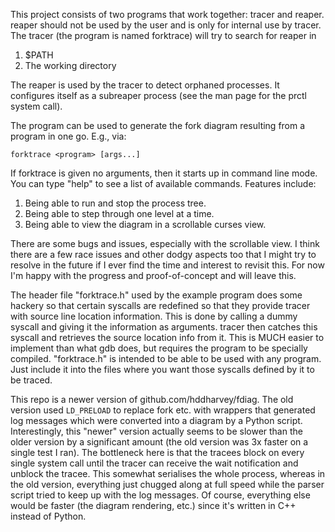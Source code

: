 This project consists of two programs that work together: tracer and reaper.
reaper should not be used by the user and is only for internal use by tracer.
The tracer (the program is named forktrace) will try to search for reaper in

1. $PATH
2. The working directory

The reaper is used by the tracer to detect orphaned processes. It configures
itself as a subreaper process (see the man page for the prctl system call).

The program can be used to generate the fork diagram resulting from a program
in one go. E.g., via:

    forktrace <program> [args...]

If forktrace is given no arguments, then it starts up in command line mode. You
can type "help" to see a list of available commands. Features include:

1. Being able to run and stop the process tree.
2. Being able to step through one level at a time.
3. Being able to view the diagram in a scrollable curses view.

There are some bugs and issues, especially with the scrollable view. I think
there are a few race issues and other dodgy aspects too that I might try to
resolve in the future if I ever find the time and interest to revisit this.
For now I'm happy with the progress and proof-of-concept and will leave this.

The header file "forktrace.h" used by the example program does some hackery
so that certain syscalls are redefined so that they provide tracer with source
line location information. This is done by calling a dummy syscall and giving
it the information as arguments. tracer then catches this syscall and retrieves
the source location info from it. This is MUCH easier to implement than what
gdb does, but requires the program to be specially compiled. "forktrace.h" is
intended to be able to be used with any program. Just include it into the files
where you want those syscalls defined by it to be traced.

This repo is a newer version of github.com/hddharvey/fdiag. The old version
used `LD_PRELOAD` to replace fork etc. with wrappers that generated log
messages which were converted into a diagram by a Python script. Interestingly,
this "newer" version actually seems to be slower than the older version by a
significant amount (the old version was 3x faster on a single test I ran).
The bottleneck here is that the tracees block on every single system call until
the tracer can receive the wait notification and unblock the tracee. This
somewhat serialises the whole process, whereas in the old version, everything
just chugged along at full speed while the parser script tried to keep up
with the log messages. Of course, everything else would be faster (the diagram
rendering, etc.) since it's written in C++ instead of Python.
